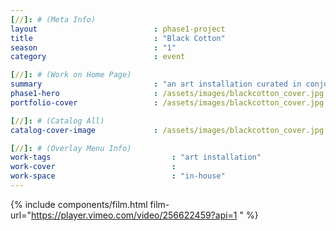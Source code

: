 ```yaml
---
[//]: # (Meta Info)
layout                          : phase1-project
title 					        : "Black Cotton"
season				            : "1"
category 						: event

[//]: # (Work on Home Page)
summary                         : "an art installation curated in conjunction with Noisy Tenants' play production, Black Cotton"
phase1-hero                     : /assets/images/blackcotton_cover.jpg
portfolio-cover 				: /assets/images/blackcotton_cover.jpg

[//]: # (Catalog All)
catalog-cover-image				: /assets/images/blackcotton_cover.jpg

[//]: # (Overlay Menu Info)
work-tags 							: "art installation"
work-cover							:
work-space 							: "in-house"
---
```

{% include components/film.html film-url="https://player.vimeo.com/video/256622459?api=1 " %}
